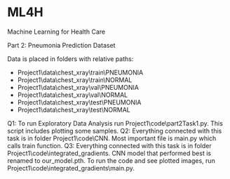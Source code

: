# ML4H
Machine Learning for Health Care

Part 2: Pneumonia Prediction Dataset

Data is placed in folders with relative paths:
- Project1\data\chest_xray\train\PNEUMONIA
- Project1\data\chest_xray\train\NORMAL
- Project1\data\chest_xray\val\PNEUMONIA
- Project1\data\chest_xray\val\NORMAL
- Project1\data\chest_xray\test\PNEUMONIA
- Project1\data\chest_xray\test\NORMAL

Q1: To run Exploratory Data Analysis run Project1\code\part2Task1.py. This script includes plotting some samples. 
Q2: Everything connected with this task is in folder Project1\code\CNN. Most important file is main.py which calls train function.
Q3: Everything connected with this task is in folder Project1\code\integrated_gradients. CNN model that performed best is renamed to our_model.pth. To run the code and see plotted images, run Project1\code\integrated_gradients\main.py.